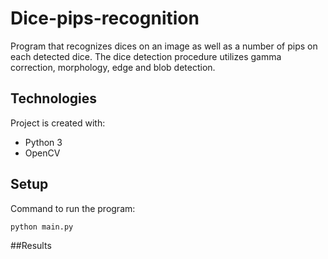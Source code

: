 # Dice-pips-recognition
Program that recognizes dices on an image as well as a number of pips on each detected dice. The dice detection procedure utilizes gamma correction, morphology, edge and blob detection.

## Technologies
Project is created with:
* Python 3
* OpenCV

## Setup
Command to run the program:
```
python main.py
```

##Results